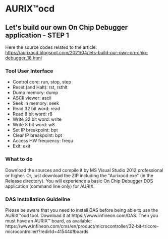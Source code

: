 <h1> AURIX™ocd </h1>

<h2>Let's build our own On Chip Debugger application - STEP 1 </h2>

Here the source codes related to the article: https://aurixocd.blogspot.com/2021/04/lets-build-our-own-on-chip-debugger_18.html

<h3> Tool User Interface </h3>
<ul>
  <li>Control core:         run, stop, step <steps> </li>
  <li>Reset (and Halt):     rst, rsthlt </li>
  <li>Dump memory:          dump <addr> <n_bytes> </li>
  <li>ASCII viewer:         ascii <addr> <n_bytes> </li>
  <li>Seek in memory:       seek <addr> <value> <size> </li>
  <li>Read 32 bit word:     read <addr> </li>
  <li>Read 8 bit word:      r8 <addr> </li>
  <li>Write 32 bit word:    write <addr> <value> </li>
  <li>Write 8 bit word:     w8 <addr> <value> </li>
  <li>Set IP breakpoint:    bpt <addr> </li>
  <li>Clear IP breakpoint:  bpt</li>
  <li>Access HW frequency:  frequ <f_hz></li>
  <li>Exit:                 exit</li>
</ul>

<h3> What to do</h3>

Download the sources and compile it by MS Visual Studio 2012 professional or higher. Or, just download the ZIP including the "Aurixocd.exe" (in the Release directory). You will experience a basic On Chip Debugger DOS application (command line only) for AURIX.

<h3> DAS Installation Guideline </h3>
Please be aware that you need to install DAS before being able to use the AURIX™ocd tool. Download it at https://www.infineon.com/DAS.
Then you must have an AURIX™ board, as available: https://www.infineon.com/cms/en/product/microcontroller/32-bit-tricore-microcontroller/?redirId=41544#!boards

